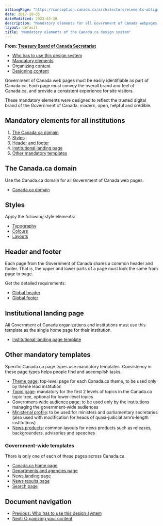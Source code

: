 ```yaml
---
altLangPage: "https://conception.canada.ca/architecture/elements-obligatoires.html"
date: 2017-10-05
dateModified: 2023-03-28
description: "Mandatory elements for all Government of Canada webpages."
layout: default
title: "Mandatory elements of the Canada.ca design system"
---
```

<p class="gc-byline"><strong>From: <a href="https://www.canada.ca/en/treasury-board-secretariat.html">Treasury Board of Canada Secretariat</a></strong></p>
<div>
  <div class="mrgn-tp-md mrgn-bttm-sm brdr-bttm">
    <div class="row  mrgn-bttm-sm">
      <ul class="toc lst-spcd col-md-12">
        <li class="col-md-4"><a href="usage-canadaca-design.html" class="list-group-item">Who has to use this design system</a> </li>
        <li class="col-md-4"><a href="mandatory-elements.html" class="list-group-item cust-active active">Mandatory elements</a> </li>
        <li class="col-md-4"><a href="organizing-content.html" class="list-group-item">Organizing content</a> </li>
        <li class="col-md-4"><a href="templates.html" class="list-group-item">Designing content</a> </li>
      </ul>
    </div>
  </div>
  <p>Government of Canada web pages must be easily identifiable as part of Canada.ca. Each page must convey the overall brand and feel of Canada.ca, and provide a consistent experience for site visitors. </p>
  <p>These mandatory elements were designed to reflect the trusted digital brand of the Government of Canada: modern, open, helpful and credible.</p>
  <section>
    <h2>Mandatory elements for all institutions</h2>
    <ol>
      <li><a href="#domain">The Canada.ca domain</a></li>
      <li><a href="#styles">Styles</a></li>
      <li><a href="#header-footer">Header and footer</a> </li>
      <li><a href="#inst_home">Institutional landing page</a> </li>
      <li><a href="#mandatory">Other mandatory templates</a></li>
    </ol>
  </section>
  <h2 id="domain">The Canada.ca domain</h2>
  <p>Use the Canada.ca domain for all Government of Canada web pages:</p>
  <ul>
    <li><a href="https://design.canada.ca/common-design-patterns/canada-dot-ca.html">Canada.ca domain</a></li>
  </ul>
  <h2 id="styles">Styles</h2>
  <p>Apply the following style elements:</p>
  <ul>
    <li><a href="https://design.canada.ca/styles/typography.html">Typography</a></li>
    <li><a href="https://design.canada.ca/styles/colours.html">Colours</a></li>
    <li><a href="https://design.canada.ca/styles/layouts.html">Layouts</a></li>
  </ul>
  <h2 id="header-footer">Header and footer</h2>
  <p>Each page from the Government of Canada shares a common header and footer. That is, the upper and lower parts of a page must look the same from page to page.</p>
  <p>Get the detailed requirements:</p>
  <ul>
    <li><a href="https://design.canada.ca/common-design-patterns/global-header.html">Global header</a></li>
    <li><a href="https://design.canada.ca/common-design-patterns/site-footer.html">Global footer</a></li>
  </ul>
  <h2 id="inst_home">Institutional landing page</h2>
  <p>All Government of Canada organizations and institutions must use this template as the single home page for their institution.</p>
  <ul>
    <li><a href="https://design.canada.ca/mandatory-templates/institutional-profile-pages.html">Institutional landing page template</a></li>
  </ul>
  <h2 id="mandatory">Other mandatory templates</h2>
  <p>Specific Canada.ca page types use mandatory templates. Consistency in these page types helps people find and accomplish tasks. </p>
  <ul>
    <li><a href="https://design.canada.ca/mandatory-templates/theme-topic.html">Theme page</a>: top-level page for each Canada.ca theme, to be used only by theme lead institution</li>
    <li><a href="https://design.canada.ca/mandatory-templates/theme-topic.html">Topic page</a>: mandatory for the first 2 levels of topics in the Canada.ca topic tree, optional for lower-level topics</li>
    <li><a href="https://design.canada.ca/mandatory-templates/audience-pages.html">Government-wide audience page</a>: to be used only by the institutions managing the government-wide audiences</li>
    <li><a href="https://design.canada.ca/mandatory-templates/ministerial-profile-pages.html">Ministerial profile</a>: to be used for ministers and parliamentary secretaries (also used with modification for heads of quasi-judicial arm’s-length institutions)</li>
    <li><a href="https://design.canada.ca/mandatory-templates/news-pages.html#product">News products</a>: common layouts for news products such as releases, backgrounders, advisories and speeches</li>
  </ul>
  <h3 id="gc-wide">Government-wide templates</h3>
  <p>There is only one of each of these pages across Canada.ca.</p>
  <ul>
    <li><a href="https://design.canada.ca/mandatory-templates/home-page.html">Canada.ca home page</a></li>
    <li><a href="https://design.canada.ca/mandatory-templates/department-agencies-page.html">Departments and agencies page</a></li>
    <li><a href="https://design.canada.ca/mandatory-templates/news-pages.html#landing">News landing page</a></li>
    <li><a href="https://design.canada.ca/mandatory-templates/news-pages.html#results">News results page</a></li>
    <li><a href="https://design.canada.ca/mandatory-templates/search-page.html">Search page</a></li>
  </ul>
  <nav role="navigation" class="mrgn-bttm-lg">
    <h2 class="wb-inv">Document navigation</h2>
    <ul class="pager">
      <li class="previous"><a href="usage-canadaca-design.html" rel="prev">Previous<span class="wb-inv">: Who has to use this design system</span></a></li>
      <li class="next"><a href="organizing-content.html" rel="next">Next<span class="wb-inv">: Organizing your content</span></a></li>
    </ul>
  </nav>
</div>
